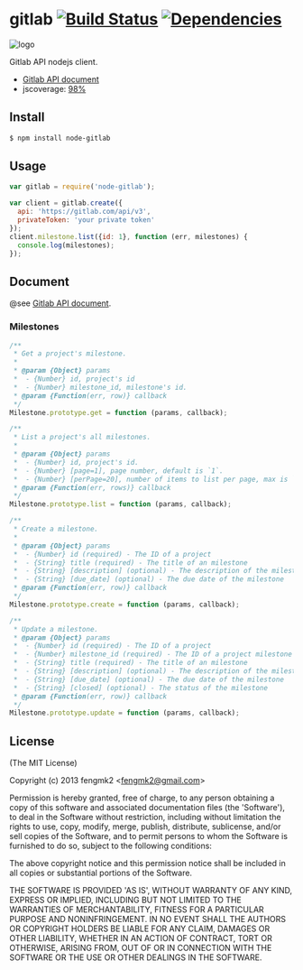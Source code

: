 gitlab [![Build Status](https://secure.travis-ci.org/fengmk2/gitlab.png)](http://travis-ci.org/fengmk2/gitlab) [![Dependencies](http://david-dm.org/fengmk2/gitlab.png)](http://david-dm.org/fengmk2/gitlab)
=======

![logo](https://raw.github.com/fengmk2/gitlab/master/logo.png)

Gitlab API nodejs client.

* [Gitlab API document](https://github.com/gitlabhq/gitlabhq/tree/master/doc/api)
* jscoverage: [98%](http://fengmk2.github.com/coverage/gitlab.html)

## Install

```bash
$ npm install node-gitlab
```

## Usage

```js
var gitlab = require('node-gitlab');

var client = gitlab.create({
  api: 'https://gitlab.com/api/v3',
  privateToken: 'your private token'
});
client.milestone.list({id: 1}, function (err, milestones) {
  console.log(milestones);
});
```

## Document

@see [Gitlab API document](https://github.com/gitlabhq/gitlabhq/tree/master/doc/api).

### Milestones

```js
/**
 * Get a project's milestone.
 * 
 * @param {Object} params
 *  - {Number} id, project's id
 *  - {Number} milestone_id, milestone's id.
 * @param {Function(err, row)} callback
 */
Milestone.prototype.get = function (params, callback);

/**
 * List a project's all milestones.
 * 
 * @param {Object} params
 *  - {Number} id, project's id.
 *  - {Number} [page=1], page number, default is `1`.
 *  - {Number} [perPage=20], number of items to list per page, max is `100`.
 * @param {Function(err, rows)} callback
 */
Milestone.prototype.list = function (params, callback);

/**
 * Create a milestone.
 * 
 * @param {Object} params
 *  - {Number} id (required) - The ID of a project
 *  - {String} title (required) - The title of an milestone
 *  - {String} [description] (optional) - The description of the milestone
 *  - {String} [due_date] (optional) - The due date of the milestone
 * @param {Function(err, row)} callback
 */
Milestone.prototype.create = function (params, callback);

/**
 * Update a milestone.
 * @param {Object} params
 *  - {Number} id (required) - The ID of a project
 *  - {Number} milestone_id (required) - The ID of a project milestone
 *  - {String} title (required) - The title of an milestone
 *  - {String} [description] (optional) - The description of the milestone
 *  - {String} [due_date] (optional) - The due date of the milestone
 *  - {String} [closed] (optional) - The status of the milestone
 * @param {Function(err, row)} callback
 */
Milestone.prototype.update = function (params, callback);
```

## License 

(The MIT License)

Copyright (c) 2013 fengmk2 &lt;fengmk2@gmail.com&gt;

Permission is hereby granted, free of charge, to any person obtaining
a copy of this software and associated documentation files (the
'Software'), to deal in the Software without restriction, including
without limitation the rights to use, copy, modify, merge, publish,
distribute, sublicense, and/or sell copies of the Software, and to
permit persons to whom the Software is furnished to do so, subject to
the following conditions:

The above copyright notice and this permission notice shall be
included in all copies or substantial portions of the Software.

THE SOFTWARE IS PROVIDED 'AS IS', WITHOUT WARRANTY OF ANY KIND,
EXPRESS OR IMPLIED, INCLUDING BUT NOT LIMITED TO THE WARRANTIES OF
MERCHANTABILITY, FITNESS FOR A PARTICULAR PURPOSE AND NONINFRINGEMENT.
IN NO EVENT SHALL THE AUTHORS OR COPYRIGHT HOLDERS BE LIABLE FOR ANY
CLAIM, DAMAGES OR OTHER LIABILITY, WHETHER IN AN ACTION OF CONTRACT,
TORT OR OTHERWISE, ARISING FROM, OUT OF OR IN CONNECTION WITH THE
SOFTWARE OR THE USE OR OTHER DEALINGS IN THE SOFTWARE.